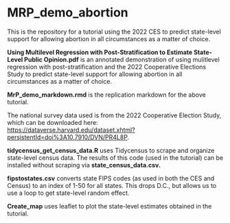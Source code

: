 # MRP_demo_abortion

This is the repository for a tutorial using the 2022 CES to predict state-level support for allowing abortion in all circumstances as a matter of choice.

**Using Multilevel Regression with Post-Stratification to Estimate State-Level Public Opinion.pdf** is an annotated demonstration of using mulitlevel regression with post-stratification and the 2022 Cooperative Elections Study to predict state-level support for allowing abortion in all circumstances as a matter of choice.

**MrP_demo_markdown.rmd** is the replication markdown for the above tutorial. 

The national survey data used is from the 2022 Cooperative Election Study, which can be downloaded here: https://dataverse.harvard.edu/dataset.xhtml?persistentId=doi%3A10.7910/DVN/PR4L8P.

**tidycensus_get_census_data.R** uses Tidycensus to scrape and organize state-level census data. The results of this code (used in the tutorial) can be installed without scraping via **state_census_data.csv.**

**fipstostates.csv** converts state FIPS codes (as used in both the CES and Census) to an index of 1-50 for all states. This drops D.C., but allows us to use a loop to get state-level random effect.

**Create_map** uses leaflet to plot the state-level estimates obtained in the tutorial. 
